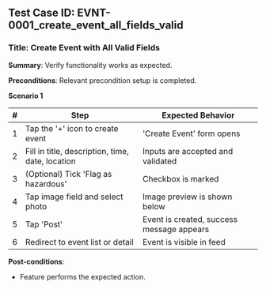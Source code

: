 ## Test Case ID: EVNT-0001_create_event_all_fields_valid
### Title: Create Event with All Valid Fields
**Summary**: Verify functionality works as expected.

**Preconditions**: Relevant precondition setup is completed.

**Scenario 1**

| # | Step                            | Expected Behavior                                |
|---|---------------------------------|--------------------------------------------------|
| 1 | Tap the '+' icon to create event| 'Create Event' form opens                        |
| 2 | Fill in title, description, time, date, location | Inputs are accepted and validated         |
| 3 | (Optional) Tick 'Flag as hazardous' | Checkbox is marked                         |
| 4 | Tap image field and select photo| Image preview is shown below                    |
| 5 | Tap 'Post'                      | Event is created, success message appears        |
| 6 | Redirect to event list or detail | Event is visible in feed                        |



**Post-conditions**:
- Feature performs the expected action.
